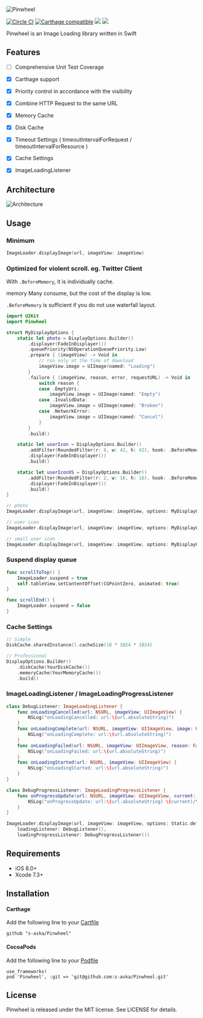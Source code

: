 ![Pinwheel](http://aska.pw/img/pinwheel.svg?2014-12-18)

[![Circle CI](https://circleci.com/gh/s-aska/Pinwheel.svg?style=svg)](https://circleci.com/gh/s-aska/Pinwheel)
[![Carthage compatible](https://img.shields.io/badge/Carthage-compatible-4BC51D.svg?style=flat)](https://github.com/Carthage/Carthage)
[![](https://img.shields.io/badge/Xcode-7.0%2B-brightgreen.svg?style=flat)]()
[![](https://img.shields.io/badge/iOS-8.0%2B-brightgreen.svg?style=flat)]()

Pinwheel is an Image Loading library written in Swift

## Features

- [ ] Comprehensive Unit Test Coverage
- [x] Carthage support
- [x] Priority control in accordance with the visibility
- [x] Combine HTTP Request to the same URL
- [x] Memory Cache
- [x] Disk Cache
- [x] Timeout Settings ( timeoutIntervalForRequest / timeoutIntervalForResource )
- [x] Cache Settings
- [x] ImageLoadingListener


## Architecture

![Architecture](http://aska.pw/img/pinwheel-architecture.svg?2014-12-23)

## Usage

### Minimum

```swift
ImageLoader.displayImage(url, imageView: imageView)
```

### Optimized for violent scroll. eg. Twitter Client

With `.BeforeMemory`, it is individually cache.

memory Many consume, but the cost of the display is low.

`.BeforeMemory` is sufficient if you do not use waterfall layout.

```swift
import UIKit
import Pinwheel

struct MyDisplayOptions {
    static let photo = DisplayOptions.Builder()
        .displayer(FadeInDisplayer())
        .queuePriority(NSOperationQueuePriority.Low)
        .prepare { (imageView) -> Void in
            // run only at the time of download
            imageView.image = UIImage(named: "Loading")
        }
        .failure { (imageView, reason, error, requestURL) -> Void in
            switch reason {
            case .EmptyUri:
                imageView.image = UIImage(named: "Empty")
            case .InvalidData:
                imageView.image = UIImage(named: "Broken")
            case .NetworkError:
                imageView.image = UIImage(named: "Cancel")
            }
        }
        .build()

    static let userIcon = DisplayOptions.Builder()
        .addFilter(RoundedFilter(r: 6, w: 42, h: 42), hook: .BeforeMemory)
        .displayer(FadeInDisplayer())
        .build()

    static let userIconXS = DisplayOptions.Builder()
        .addFilter(RoundedFilter(r: 2, w: 16, h: 16), hook: .BeforeMemory)
        .displayer(FadeInDisplayer())
        .build()
}

// photo
ImageLoader.displayImage(url, imageView: imageView, options: MyDisplayOptions.photo)

// user icon
ImageLoader.displayImage(url, imageView: imageView, options: MyDisplayOptions.userIcon)

// small user icon
ImageLoader.displayImage(url, imageView: imageView, options: MyDisplayOptions.userIconXS)


```

### Suspend display queue

```swift
func scrollToTop() {
    ImageLoader.suspend = true
    self.tableView.setContentOffset(CGPointZero, animated: true)
}

func scrollEnd() {
    ImageLoader.suspend = false
}
```


### Cache Settings

```swift
// Simple
DiskCache.sharedInstance().cacheSize(10 * 1024 * 1024)

// Professional
DisplayOptions.Builder()
    .diskCache(YourDiskCache())
    .memoryCache(YourMemoryCache())
    .build()
```


### ImageLoadingListener / ImageLoadingProgressListener

```swift
class DebugListener: ImageLoadingListener {
    func onLoadingCancelled(url: NSURL, imageView: UIImageView) {
        NSLog("onLoadingCancelled: url:\(url.absoluteString)")
    }
    func onLoadingComplete(url: NSURL, imageView: UIImageView, image: UIImage, loadedFrom: LoadedFrom) {
        NSLog("onLoadingComplete: url:\(url.absoluteString)")
    }
    func onLoadingFailed(url: NSURL, imageView: UIImageView, reason: FailureReason) {
        NSLog("onLoadingFailed: url:\(url.absoluteString)")
    }
    func onLoadingStarted(url: NSURL, imageView: UIImageView) {
        NSLog("onLoadingStarted: url:\(url.absoluteString)")
    }
}

class DebugProgressListener: ImageLoadingProgressListener {
    func onProgressUpdate(url: NSURL, imageView: UIImageView, current: Int64, total: Int64) {
        NSLog("onProgressUpdate: url:\(url.absoluteString) \(current)/\(total)")
    }
}

ImageLoader.displayImage(url, imageView: imageView, options: Static.defaultOptions,
    loadingListener: DebugListener(),
    loadingProgressListener: DebugProgressListener())
```


## Requirements

- iOS 8.0+
- Xcode 7.3+


## Installation

#### Carthage

Add the following line to your [Cartfile](https://github.com/carthage/carthage)

```
github "s-aska/Pinwheel"
```

#### CocoaPods

Add the following line to your [Podfile](https://guides.cocoapods.org/)

```
use_frameworks!
pod 'Pinwheel', :git => 'git@github.com:s-aska/Pinwheel.git'
```


## License

Pinwheel is released under the MIT license. See LICENSE for details.
